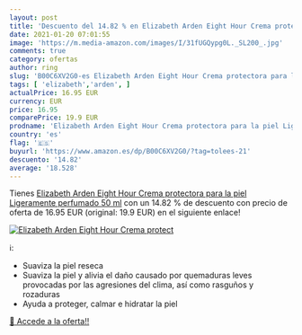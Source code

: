 ```yaml
---
layout: post
title: 'Descuento del 14.82 % en Elizabeth Arden Eight Hour Crema protect'
date: 2021-01-20 07:01:55
image: 'https://m.media-amazon.com/images/I/31fUGQypg0L._SL200_.jpg'
comments: true
category: ofertas
author: ring
slug: 'B00C6XV2G0-es Elizabeth Arden Eight Hour Crema protectora para la piel...'
tags: [ 'elizabeth','arden', ]
actualPrice: 16.95 EUR
currency: EUR
price: 16.95
comparePrice: 19.9 EUR
prodname: 'Elizabeth Arden Eight Hour Crema protectora para la piel Ligeramente perfumado 50 ml'
country: 'es'
flag: '🇪🇸'
buyurl: 'https://www.amazon.es/dp/B00C6XV2G0/?tag=tolees-21'
descuento: '14.82'
average: '18.528'
---
```


Tienes [Elizabeth Arden Eight Hour Crema protectora para la piel Ligeramente perfumado 50 ml](https://www.amazon.es/dp/B00C6XV2G0/?tag=tolees-21) con un 14.82 % de descuento con precio de oferta de 16.95 EUR (original: 19.9 EUR) en el siguiente enlace!

[![Elizabeth Arden Eight Hour Crema protect](https://m.media-amazon.com/images/I/31fUGQypg0L._SL200_.jpg)](https://www.amazon.es/dp/B00C6XV2G0/?tag=tolees-21)

ℹ️:

- Suaviza la piel reseca
- Suaviza la piel y alivia el daño causado por quemaduras leves provocadas por las agresiones del clima, así como rasguños y rozaduras
- Ayuda a proteger, calmar e hidratar la piel

[🛒 Accede a la oferta!!](https://www.amazon.es/dp/B00C6XV2G0/?tag=tolees-21)
